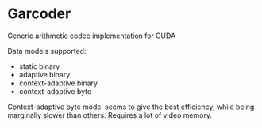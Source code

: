 # Garcoder
Generic arithmetic codec implementation for CUDA

Data models supported:
- static binary
- adaptive binary
- context-adaptive binary
- context-adaptive byte

Context-adaptive byte model seems to give the best efficiency, while being marginally slower than others. Requires a lot of video memory.  
